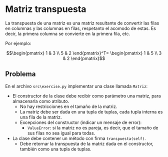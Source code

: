 Matriz transpuesta
================================================

La transpuesta de una matriz es una matriz resultante de convertir las filas en columnas y las columnas en filas, respetanto el acomodo de estas. Es decir, la primera columna se convierte en la primera fila, etc.

Por ejemplo:

$$\begin{pmatrix}
1 & 3 \\
5 & 2
\end{pmatrix}^T=
\begin{pmatrix}
1 & 5 \\
3 & 2
\end{pmatrix}$$

Problema
--------

En el archivo `src\exercise.py` implementar una clase llamada `Matriz`:

* El constructor de la clase debe recibir como parámetro una matriz, para almacenarla como atributo.
    * No hay restricciones en el tamaño de la matriz.
    * La matriz debe ser dada en una tupla de tuplas, cada tupla interna es una fila de la matriz.
    * Excepciones del constructor (indicar un mensaje de error):
        * `ValueError`: si la matriz no es pareja, es decir, que el tamaño de sus filas no sea igual para todas.
* La clase debe contener un método con firma `transpuesta(self)`.
    * Debe retornar la transpuesta de la matriz dada en el constructor, también como una tupla de tuplas.


